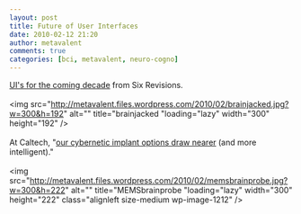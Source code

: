 ```yaml
---
layout: post
title: Future of User Interfaces
date: 2010-02-12 21:20
author: metavalent
comments: true
categories: [bci, metavalent, neuro-cogno]
---
```

<a href="http://sixrevisions.com/user-interface/the-future-of-user-interfaces/">UI's for the coming decade</a> from Six Revisions.<br /><br />
<img src="http://metavalent.files.wordpress.com/2010/02/brainjacked.jpg?w=300&h=192" alt="" title="brainjacked "loading="lazy" width="300" height="192" /><br /><br />
At Caltech, "<a href="http://blog.makezine.com/archive/2008/05/robotic_braincomputer_int.html?CMP=OTC-0D6B48984890">our cybernetic implant options draw nearer</a> (and more intelligent)."<br /><br />
<img src="http://metavalent.files.wordpress.com/2010/02/memsbrainprobe.jpg?w=300&h=222" alt="" title="MEMSbrainprobe "loading="lazy" width="300" height="222" class="alignleft size-medium wp-image-1212" />
